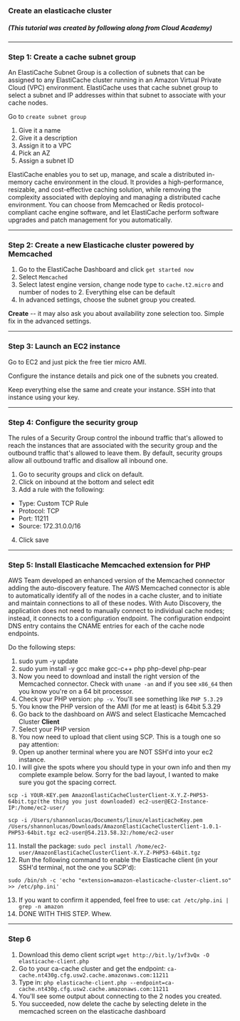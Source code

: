 ### Create an elasticache cluster

##### (This tutorial was created by following along from Cloud Academy)

<hr>

### Step 1: Create a cache subnet group

An ElastiCache Subnet Group is a collection of subnets that can be assigned to any ElastiCache cluster running in an Amazon Virtual Private Cloud (VPC) environment. 
ElastiCache uses that cache subnet group to select a subnet and IP addresses within that subnet to associate with your cache nodes.

Go to `create subnet group` 

1) Give it a name
2) Give it a description
3) Assign it to a VPC
4) Pick an AZ
5) Assign a subnet ID

ElastiCache enables you to set up, manage, and scale a distributed in-memory cache environment in the cloud. 
It provides a high-performance, resizable, and cost-effective caching solution, while removing the complexity associated with deploying and managing a distributed cache environment. 
You can choose from Memcached or Redis protocol-compliant cache engine software, and let ElastiCache perform software upgrades and patch management for you automatically.

<hr>

### Step 2: Create a new Elasticache cluster powered by Memcached

1) Go to the ElastiCache Dashboard and click `get started now`
2) Select `Memcached`
3) Select latest engine version, change node type to `cache.t2.micro` and number of nodes to 2. Everything else can be default
4) In advanced settings, choose the subnet group you created.

**Create** -- it may also ask you about availability zone selection too. Simple fix in the advanced settings.

<hr>

### Step 3: Launch an EC2 instance

Go to EC2 and just pick the free tier micro AMI.

Configure the instance details and pick one of the subnets you created. 

Keep everything else the same and create your instance. SSH into that instance using your key.

<hr>

### Step 4: Configure the security group

The rules of a Security Group control the inbound traffic that's allowed to reach the instances that are associated with the security group and the outbound traffic that's allowed to leave them. 
By default, security groups allow all outbound traffic and disallow all inbound one.

1) Go to security groups and click on default.
2) Click on inbound at the bottom and select edit
3) Add a rule with the following:
* Type: Custom TCP Rule
* Protocol: TCP
* Port: 11211
* Source: 172.31.0.0/16
4) Click save

<hr>

### Step 5: Install Elasticache Memcached extension for PHP

AWS Team developed an enhanced version of the Memcached connector adding the auto-discovery feature. 
The AWS Memcached connector is able to automatically identify all of the nodes in a cache cluster, and to initiate and maintain connections to all of these nodes. 
With Auto Discovery, the application does not need to manually connect to individual cache nodes; instead, it connects to a configuration endpoint. 
The configuration endpoint DNS entry contains the CNAME entries for each of the cache node endpoints.

Do the following steps:

1) sudo yum -y update
2) sudo yum install -y gcc make gcc-c++ php php-devel php-pear
3) Now you need to download and install the right version of the Memcached connector. 
Check with `uname -an` and if you see `x86_64` then you know you're on a 64 bit processor. 
4) Check your PHP version: `php -v`. You'll see something like `PHP 5.3.29`
5) You know the PHP version of the AMI (for me at least) is 64bit 5.3.29
6) Go back to the dashboard on AWS and select Elasticache Memcached Cluster **Client**
7) Select your PHP version
8) You now need to upload that client using SCP. This is a tough one so pay attention:
9) Open up another terminal where you are NOT SSH'd into your ec2 instance.
10) I will give the spots where you should type in your own info and then my complete example below. Sorry for the bad layout,
I wanted to make sure you got the spacing correct.

```
scp -i YOUR-KEY.pem AmazonElastiCacheClusterClient-X.Y.Z-PHP53-64bit.tgz(the thing you just downloaded) ec2-user@EC2-Instance-IP:/home/ec2-user/
```

```
scp -i /Users/shannonlucas/Documents/linux/elasticacheKey.pem /Users/shannonlucas/Downloads/AmazonElastiCacheClusterClient-1.0.1-PHP53-64bit.tgz ec2-user@54.213.58.32:/home/ec2-user 
```

11) Install the package: `sudo pecl install /home/ec2-user/AmazonElastiCacheClusterClient-X.Y.Z-PHP53-64bit.tgz` 
12) Run the following command to enable the Elasticache client (in your SSH'd terminal, not the one you SCP'd):

```
sudo /bin/sh -c 'echo "extension=amazon-elasticache-cluster-client.so" >> /etc/php.ini'
```
13) If you want to confirm it appended, feel free to use: `cat /etc/php.ini | grep -n amazon`
14) DONE WITH THIS STEP. Whew.

<hr>

### Step 6

1) Download this demo client script `wget http://bit.ly/1vf3vQx -O elasticache-client.php`
2) Go to your ca-cache cluster and get the endpoint: `ca-cache.nt430g.cfg.usw2.cache.amazonaws.com:11211`
3) Type in: `php elasticache-client.php --endpoint=ca-cache.nt430g.cfg.usw2.cache.amazonaws.com:11211`
4) You'll see some output about connecting to the 2 nodes you created. 
5) You succeeded, now delete the cache by selecting delete in the memcached screen on the elasticache dashboard















